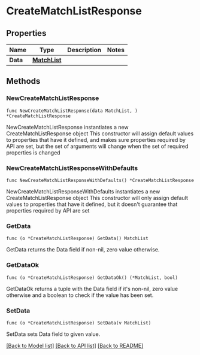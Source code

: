 # CreateMatchListResponse

## Properties

Name | Type | Description | Notes
------------ | ------------- | ------------- | -------------
**Data** | [**MatchList**](MatchList.md) |  | 

## Methods

### NewCreateMatchListResponse

`func NewCreateMatchListResponse(data MatchList, ) *CreateMatchListResponse`

NewCreateMatchListResponse instantiates a new CreateMatchListResponse object
This constructor will assign default values to properties that have it defined,
and makes sure properties required by API are set, but the set of arguments
will change when the set of required properties is changed

### NewCreateMatchListResponseWithDefaults

`func NewCreateMatchListResponseWithDefaults() *CreateMatchListResponse`

NewCreateMatchListResponseWithDefaults instantiates a new CreateMatchListResponse object
This constructor will only assign default values to properties that have it defined,
but it doesn't guarantee that properties required by API are set

### GetData

`func (o *CreateMatchListResponse) GetData() MatchList`

GetData returns the Data field if non-nil, zero value otherwise.

### GetDataOk

`func (o *CreateMatchListResponse) GetDataOk() (*MatchList, bool)`

GetDataOk returns a tuple with the Data field if it's non-nil, zero value otherwise
and a boolean to check if the value has been set.

### SetData

`func (o *CreateMatchListResponse) SetData(v MatchList)`

SetData sets Data field to given value.



[[Back to Model list]](../README.md#documentation-for-models) [[Back to API list]](../README.md#documentation-for-api-endpoints) [[Back to README]](../README.md)



